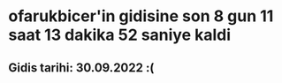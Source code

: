 # ofarukbicer'in gidisine son 8 gun 11 saat 13 dakika 52 saniye kaldi

## Gidis tarihi: 30.09.2022 :(
